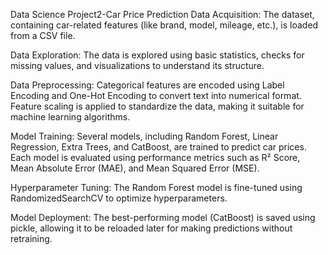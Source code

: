 Data Science Project2-Car Price Prediction
Data Acquisition:
The dataset, containing car-related features (like brand, model, mileage, etc.), is loaded from a CSV file.

Data Exploration:
The data is explored using basic statistics, checks for missing values, and visualizations to understand its structure.

Data Preprocessing:
Categorical features are encoded using Label Encoding and One-Hot Encoding to convert text into numerical format. Feature scaling is applied to standardize the data, making it suitable for machine learning algorithms.

Model Training:
Several models, including Random Forest, Linear Regression, Extra Trees, and CatBoost, are trained to predict car prices. Each model is evaluated using performance metrics such as R² Score, Mean Absolute Error (MAE), and Mean Squared Error (MSE).

Hyperparameter Tuning:
The Random Forest model is fine-tuned using RandomizedSearchCV to optimize hyperparameters.

Model Deployment:
The best-performing model (CatBoost) is saved using pickle, allowing it to be reloaded later for making predictions without retraining.
